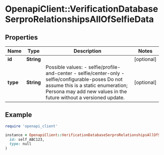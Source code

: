 # OpenapiClient::VerificationDatabaseSerproRelationshipsAllOfSelfieData

## Properties

| Name | Type | Description | Notes |
| ---- | ---- | ----------- | ----- |
| **id** | **String** |  | [optional] |
| **type** | **String** | Possible values: - selfie/profile-and-center - selfie/center-only - selfie/configurable-poses  Do not assume this is a static enumeration; Persona may add new values in the future without a versioned update. | [optional] |

## Example

```ruby
require 'openapi_client'

instance = OpenapiClient::VerificationDatabaseSerproRelationshipsAllOfSelfieData.new(
  id: self_ABC123,
  type: null
)
```

